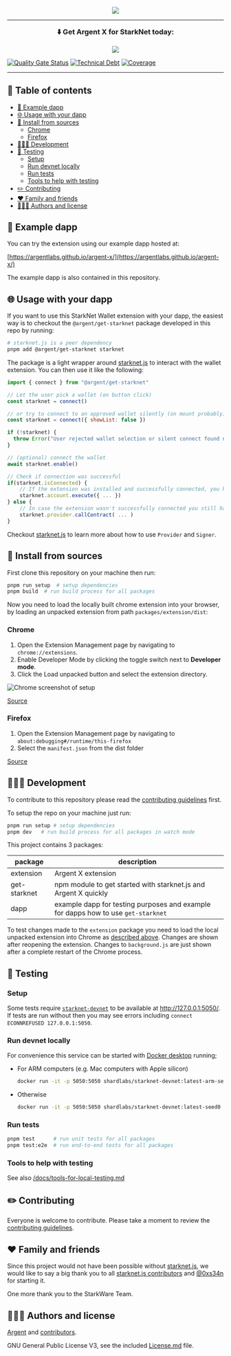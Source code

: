 <!-- logo -->
<p align="center">
  <img src="https://raw.githubusercontent.com/argentlabs/argent-x/HEAD/assets/readme-header.png">
</p>

---

<h3 align='center' style='margin: 1em;'>⬇️ Get <b>Argent X</b> for StarkNet today:</h3>

<p align="center">
  <a href="https://chrome.google.com/webstore/detail/argent-x-starknet-wallet/dlcobpjiigpikoobohmabehhmhfoodbb/">
    <img src="https://raw.githubusercontent.com/argentlabs/argent-x/HEAD/assets/button-download.svg">
  </a>
</p>

[![Quality Gate Status](https://sonarcloud.io/api/project_badges/measure?project=argentlabs_argent-x-private&metric=alert_status&token=37f8b93db6e967b7992252f0e70c62ff6da11bbb)](https://sonarcloud.io/summary/new_code?id=argentlabs_argent-x-private) [![Technical Debt](https://sonarcloud.io/api/project_badges/measure?project=argentlabs_argent-x-private&metric=sqale_index&token=37f8b93db6e967b7992252f0e70c62ff6da11bbb)](https://sonarcloud.io/summary/new_code?id=argentlabs_argent-x-private) [![Coverage](https://sonarcloud.io/api/project_badges/measure?project=argentlabs_argent-x-private&metric=coverage&token=37f8b93db6e967b7992252f0e70c62ff6da11bbb)](https://sonarcloud.io/summary/new_code?id=argentlabs_argent-x-private)

---

<h2>🌈 Table of contents</h2>

- [🧒 Example dapp](#-example-dapp)
- [🌐 Usage with your dapp](#-usage-with-your-dapp)
- [🚀 Install from sources](#-install-from-sources)
  - [Chrome](#chrome)
  - [Firefox](#firefox)
- [👩🏾‍💻 Development](#-development)
- [🧪 Testing](#-testing)
  - [Setup](#setup)
  - [Run devnet locally](#run-devnet-locally)
  - [Run tests](#run-tests)
  - [Tools to help with testing](#tools-to-help-with-testing)
- [✏️ Contributing](#️-contributing)
- [❤️ Family and friends](#️-family-and-friends)
- [👨🏼‍🎨 Authors and license](#-authors-and-license)

## 🧒 Example dapp

You can try the extension using our example dapp hosted at:

[https://argentlabs.github.io/argent-x/](https://argentlabs.github.io/argent-x/)

The example dapp is also contained in this repository.

## 🌐 Usage with your dapp

If you want to use this StarkNet Wallet extension with your dapp, the easiest way is to checkout the `@argent/get-starknet` package developed in this repo by running:

```bash
# starknet.js is a peer dependency
pnpm add @argent/get-starknet starknet
```

The package is a light wrapper around [starknet.js](https://github.com/0xs34n/starknet.js) to interact with the wallet extension. You can then use it like the following:

```javascript
import { connect } from "@argent/get-starknet"

// Let the user pick a wallet (on button click)
const starknet = connect()

// or try to connect to an approved wallet silently (on mount probably)
const starknet = connect({ showList: false })

if (!starknet) {
  throw Error("User rejected wallet selection or silent connect found nothing")
}

// (optional) connect the wallet
await starknet.enable()

// Check if connection was successful
if(starknet.isConnected) {
    // If the extension was installed and successfully connected, you have access to a starknet.js Signer object to do all kinds of requests through the user's wallet contract.
    starknet.account.execute({ ... })
} else {
    // In case the extension wasn't successfully connected you still have access to a starknet.js Provider to read starknet states and sent anonymous transactions
    starknet.provider.callContract( ... )
}
```

Checkout [starknet.js](https://github.com/0xs34n/starknet.js) to learn more about how to use `Provider` and `Signer`.

## 🚀 Install from sources

First clone this repository on your machine then run:

```bash
pnpm run setup  # setup dependencies
pnpm build  # run build process for all packages
```

Now you need to load the locally built chrome extension into your browser, by loading an unpacked extension from path `packages/extension/dist`:

### Chrome

1. Open the Extension Management page by navigating to `chrome://extensions`.
2. Enable Developer Mode by clicking the toggle switch next to **Developer mode**.
3. Click the Load unpacked button and select the extension directory.

![Chrome screenshot of setup](https://wd.imgix.net/image/BhuKGJaIeLNPW9ehns59NfwqKxF2/vOu7iPbaapkALed96rzN.png?auto=format)

[Source](https://developer.chrome.com/docs/extensions/mv3/getstarted/#manifest)

### Firefox

1. Open the Extension Management page by navigating to `about:debugging#/runtime/this-firefox`
2. Select the `manifest.json` from the dist folder

[Source](https://firefox-source-docs.mozilla.org/devtools-user/about_colon_debugging/index.html)

## 👩🏾‍💻 Development

To contribute to this repository please read the [contributing guidelines](Contributing.md) first.

To setup the repo on your machine just run:

```bash
pnpm run setup # setup dependencies
pnpm dev   # run build process for all packages in watch mode
```

This project contains 3 packages:

| package | description |
| --- | --- |
| extension | Argent X extension |
| get-starknet | npm module to get started with starknet.js and Argent X quickly |
| dapp | example dapp for testing purposes and example for dapps how to use `get-starknet` |

To test changes made to the `extension` package you need to load the local unpacked extension into Chrome as [described above](#install-fromsources). Changes are shown after reopening the extension. Changes to `background.js` are just shown after a complete restart of the Chrome process.

## 🧪 Testing

### Setup

Some tests require [`starknet-devnet`](https://github.com/Shard-Labs/starknet-devnet) to be available at http://127.0.0.1:5050/. If tests are run without then you may see errors including `connect ECONNREFUSED 127.0.0.1:5050`.

### Run devnet locally

For convenience this service can be started with [Docker desktop](https://www.docker.com/get-started/) running;

- For ARM computers (e.g. Mac computers with Apple silicon)

  ```bash
  docker run -it -p 5050:5050 shardlabs/starknet-devnet:latest-arm-seed0
  ```

- Otherwise

  ```bash
  docker run -it -p 5050:5050 shardlabs/starknet-devnet:latest-seed0
  ```

### Run tests

```bash
pnpm test      # run unit tests for all packages
pnpm test:e2e  # run end-to-end tests for all packages
```

### Tools to help with testing

See also [/docs/tools-for-local-testing.md](/docs/tools-for-local-testing.md)

## ✏️ Contributing

Everyone is welcome to contribute. Please take a moment to review the [contributing guidelines](Contributing.md).

## ❤️ Family and friends

Since this project would not have been possible without [starknet.js](https://github.com/seanjameshan/starknet.js), we would like to say a big thank you to all [starknet.js contributors](https://github.com/0xs34n/starknet.js/graphs/contributors) and [@0xs34n](https://github.com/0xs34n) for starting it.

One more thank you to the StarkWare Team.

## 👨🏼‍🎨 Authors and license

[Argent](https://github.com/argentlabs) and [contributors](https://github.com/argentlabs/argent-x/graphs/contributors).

GNU General Public License V3, see the included [License.md](License.md) file.

